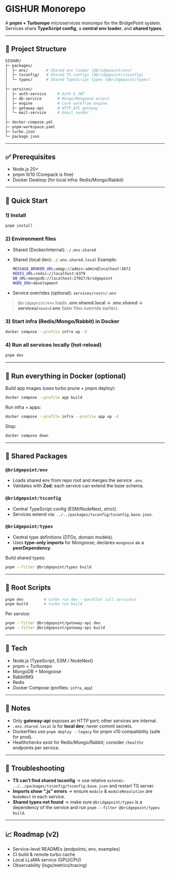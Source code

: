 # GISHUR Monorepo

A **pnpm + Turborepo** microservices monorepo for the BridgePoint system.
Services share **TypeScript config**, a **central env loader**, and **shared types**.

---

## 📂 Project Structure

``` bash
GISHUR/
├─ packages/
│  ├─ env/        # Shared env loader (@bridgepoint/env)
│  ├─ tsconfig/   # Shared TS configs (@bridgepoint/tsconfig)
│  └─ types/      # Shared TypeScript types (@bridgepoint/types)
│
├─ services/
│  ├─ auth-service     # Auth & JWT
│  ├─ db-service       # Mongo/Mongoose access
│  ├─ engine           # Core workflow engine
│  ├─ gateway-api      # HTTP API gateway
│  └─ mail-service     # Email sender
│
├─ docker-compose.yml
├─ pnpm-workspace.yaml
├─ turbo.json
└─ package.json
```

---

## ✅ Prerequisites

* Node.js 20+
* pnpm 9/10 (Corepack is fine)
* Docker Desktop (for local infra: Redis/Mongo/Rabbit)

---

## 🚀 Quick Start

### 1) Install

```bash
pnpm install
```

### 2) Environment files

* Shared (Docker/internal): `./.env.shared`
* Shared (local dev): `./.env.shared.local`
  Example:

  ``` bash
  MESSAGE_BROKER_URL=amqp://admin:admin@localhost:5672
  REDIS_URL=redis://localhost:6379
  DB_URL=mongodb://localhost:27017/bridgepoint
  NODE_ENV=development
  ```
  
* Service overrides (optional): `services/<svc>/.env`

> `@bridgepoint/env` loads **.env.shared.local → .env.shared → services/`<svc>`/.env** (later files override earlier).

### 3) Start infra (Redis/Mongo/Rabbit) in Docker

```bash
docker compose --profile infra up -d
```

### 4) Run all services locally (hot-reload)

```bash
pnpm dev
```

---

## 🐳 Run everything in Docker (optional)

Build app images (uses turbo prune + pnpm deploy):

```bash
docker compose --profile app build
```

Run infra + apps:

```bash
docker compose --profile infra --profile app up -d
```

Stop:

```bash
docker compose down
```

---

## 🧩 Shared Packages

### `@bridgepoint/env`

* Loads shared env from repo root and merges the service `.env`.
* Validates with **Zod**; each service can extend the base schema.

### `@bridgepoint/tsconfig`

* Central TypeScript config (ESM/NodeNext, strict).
* Services extend via: `../../packages/tsconfig/tsconfig.base.json`.

### `@bridgepoint/types`

* Central type definitions (DTOs, domain models).
* Uses **type-only imports** for Mongoose; declares `mongoose` as a **peerDependency**.

Build shared types:

```bash
pnpm --filter @bridgepoint/types build
```

---

## 🔧 Root Scripts

```bash
pnpm dev         # turbo run dev --parallel (all services)
pnpm build       # turbo run build
```

Per service:

```bash
pnpm --filter @bridgepoint/gateway-api dev
pnpm --filter @bridgepoint/gateway-api build
```

---

## 🔌 Tech

* Node.js (TypeScript, ESM / NodeNext)
* pnpm + Turborepo
* MongoDB + Mongoose
* RabbitMQ
* Redis
* Docker Compose (profiles: `infra`, `app`)

---

## 📝 Notes

* Only **gateway-api** exposes an HTTP port; other services are internal.
* `.env.shared.local` is for **local dev**; never commit secrets.
* Dockerfiles use `pnpm deploy --legacy` for pnpm v10 compatibility (safe for prod).
* Healthchecks exist for Redis/Mongo/Rabbit; consider `/healthz` endpoints per service.

---

## 🧭 Troubleshooting

* **TS can’t find shared tsconfig** → use relative `extends: ../../packages/tsconfig/tsconfig.base.json` and restart TS server.
* **Imports show “.js” errors** → ensure `module` & `moduleResolution` are `NodeNext` in each service.
* **Shared types not found** → make sure `@bridgepoint/types` is a dependency of the service and run `pnpm --filter @bridgepoint/types build`.

---

## 📈 Roadmap (v2)

* Service-level READMEs (endpoints, env, examples)
* CI build & remote turbo cache
* Local LLaMA service (GPU/CPU)
* Observability (logs/metrics/tracing)
